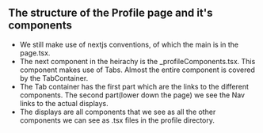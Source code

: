 ## The structure of the Profile page and it's components

-   We still make use of nextjs conventions, of which the main is in the page.tsx.
-   The next component in the heirachy is the \_profileComponents.tsx. This component makes use of Tabs. Almost the entire component is covered by the TabContainer.
-   The Tab container has the first part which are the links to the different components. The second part(lower down the page) we see the Nav links to the actual displays.
-   The displays are all components that we see as all the other components we can see as .tsx files in the profile directory.
